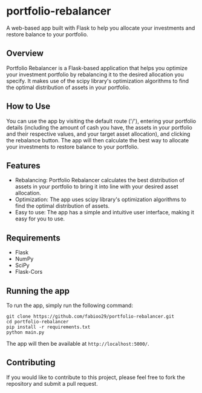 # portfolio-rebalancer
A web-based app built with Flask to help you allocate your investments and restore balance to your portfolio.
## Overview
Portfolio Rebalancer is a Flask-based application that helps you optimize your investment portfolio by rebalancing it to the desired allocation you specify. It makes use of the scipy library's optimization algorithms to find the optimal distribution of assets in your portfolio.
## How to Use
You can use the app by visiting the default route ('/'), entering your portfolio details (including the amount of cash you have, the assets in your portfolio and their respective values, and your target asset allocation), and clicking the rebalance button. The app will then calculate the best way to allocate your investments to restore balance to your portfolio.
## Features
- Rebalancing: Portfolio Rebalancer calculates the best distribution of assets in your portfolio to bring it into line with your desired asset allocation.
- Optimization: The app uses scipy library's optimization algorithms to find the optimal distribution of assets.
- Easy to use: The app has a simple and intuitive user interface, making it easy for you to use.
## Requirements
- Flask
- NumPy
- SciPy
- Flask-Cors
## Running the app
To run the app, simply run the following command:
```
git clone https://github.com/fabioo29/portfolio-rebalancer.git
cd portfolio-rebalancer
pip install -r requirements.txt
python main.py
```
The app will then be available at `http://localhost:5000/`.
## Contributing
If you would like to contribute to this project, please feel free to fork the repository and submit a pull request.